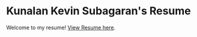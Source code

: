 # Kunalan Kevin Subagaran's Resume
Welcome to my resume!
[View Resume here](https://docs.google.com/viewer?url=https://github.com/KnlnKS/resume/raw/master/resume.pdf). 
